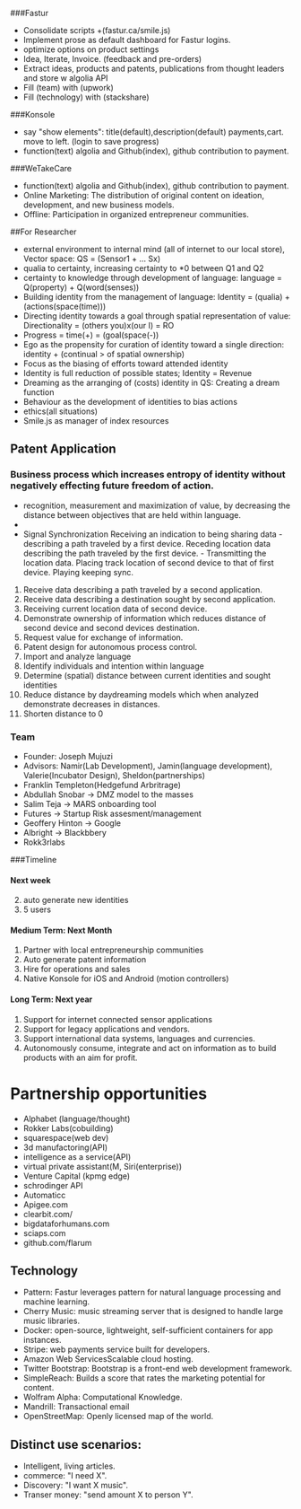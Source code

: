 
###Fastur
- Consolidate scripts <script>everything</script> +(fastur.ca/smile.js)
- Implement prose as default dashboard for Fastur logins. 
- optimize options on product settings
- Idea, Iterate, Invoice. (feedback and pre-orders) 
- Extract ideas, products and patents, publications from thought leaders and store w algolia API
- Fill (team) with (upwork)
- Fill (technology) with (stackshare)

###Konsole
- say "show elements": title(default),description(default) payments,cart. move to left. (login to save progress)
- function(text) algolia and Github(index), github contribution to payment.

###WeTakeCare
- function(text) algolia and Github(index), github contribution to payment.
- Online Marketing: The distribution of original content on ideation, development, and new business models. 
- Offline: Participation in organized entrepreneur communities.

##For Researcher 
- external environment to internal mind (all of internet to our local store), Vector space: QS = (Sensor1 + … Sx)  
- qualia to certainty, increasing certainty to *0 between Q1 and Q2 
- certainty to knowledge through development of language: language = Q(property) + Q(word(senses)) 
- Building identity from the management of language: Identity = (qualia) + (actions(space(time))) 
- Directing identity towards a goal through spatial representation of value: Directionality = (others you)x(our I) = RO  
- Progress = time(+) = (goal(space(-)) 
- Ego as the propensity for curation of identity toward a single direction: identity + (continual > of spatial ownership) 
- Focus as the biasing of efforts toward attended identity 
- Identity is full reduction of possible states; Identity = Revenue 
- Dreaming as the arranging of (costs) identity in QS: Creating a dream function 
- Behaviour as the development of identities to bias actions 
- ethics(all situations) 
- Smile.js as manager of index resources

## Patent Application
### Business process which increases entropy of identity without negatively effecting future freedom of action.
- recognition, measurement and maximization of value, by decreasing the distance between objectives that are held within language.  
- 
- Signal Synchronization  Receiving an indication to being sharing data - describing a path traveled by a first device. Receding location data describing the path traveled by the first device. - Transmitting the location data. Placing track location of second device to that of first device. Playing keeping sync.  
1. Receive data describing a path traveled by a second application. 
2. Receive data describing a destination sought by second application. 
3. Receiving current location data of second device.  
4. Demonstrate ownership of information which reduces distance of second device and second devices destination.  
5. Request value for exchange of information.  
6. Patent design for autonomous process control. 
7. Import and analyze language 
8. Identify individuals and intention within language 
9. Determine (spatial) distance between current identities and sought identities  
10. Reduce distance by daydreaming models which when analyzed demonstrate decreases in distances. 
11. Shorten distance to 0 

### Team
- Founder: Joseph Mujuzi
- Advisors: Namir(Lab Development), Jamin(language development), Valerie(Incubator Design), Sheldon(partnerships)
- Franklin Templeton(Hedgefund Arbritrage)
- Abdullah Snobar -> DMZ model to the masses
- Salim Teja -> MARS onboarding tool 
- Futures -> Startup Risk assesment/management
- Geoffery Hinton -> Google
- Albright -> Blackbbery
- Rokk3rlabs 

###Timeline
#### Next week
2. auto generate new identities
3. 5 users

#### Medium Term:  Next Month
1. Partner with local entrepreneurship communities
2. Auto generate patent information
3. Hire for operations and sales
4. Native Konsole for iOS and Android (motion controllers)

#### Long Term: Next year
1. Support for internet connected sensor applications
2. Support for legacy applications and vendors.
3. Support international data systems, languages and currencies.
4. Autonomously consume, integrate and act on information as to build products with an aim for profit.

# Partnership opportunities
- Alphabet (language/thought)
- Rokker Labs(cobuilding)
- squarespace(web dev) 
- 3d manufactoring(API)
- intelligence as a service(API)
- virtual private assistant(M, Siri(enterprise))
- Venture Capital (kpmg edge)
- schrodinger API
- Automaticc
- Apigee.com
- clearbit.com/
- bigdataforhumans.com
- sciaps.com
- github.com/flarum

## Technology
- Pattern: Fastur leverages pattern for natural language processing and machine learning.
- Cherry Music: music streaming server that is designed to handle large music libraries.
- Docker: open-source, lightweight, self-sufficient containers for app instances.
- Stripe: web payments service built for developers.
- Amazon Web ServicesScalable cloud hosting.
- Twitter Bootstrap: Bootstrap is a front-end web development framework.
- SimpleReach: Builds a score that rates the marketing potential for content.
- Wolfram Alpha: Computational Knowledge.
- Mandrill: Transactional email
- OpenStreetMap: Openly licensed map of the world.

## Distinct use scenarios:
- Intelligent, living articles. 
- commerce: "I need X".
- Discovery: "I want X music".
- Transer money: "send amount X to person Y".
